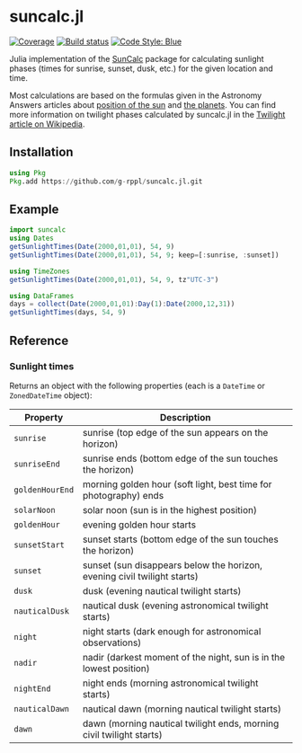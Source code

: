 # suncalc.jl

[![Coverage](https://codecov.io/gh/g-rppl/suncalc.jl/branch/master/graph/badge.svg)](https://codecov.io/gh/g-rppl/suncalc.jl)
[![Build status](https://github.com/g-rppl/suncalc.jl/workflows/CI/badge.svg)](https://github.com/g-rppl/suncalc.jl/actions)
[![Code Style: Blue](https://img.shields.io/badge/code%20style-blue-4495d1.svg)](https://github.com/invenia/BlueStyle)

Julia implementation of the [SunCalc](https://github.com/mourner/suncalc/) package for calculating sunlight phases (times for sunrise, sunset, dusk, etc.) for the given location and time.

Most calculations are based on the formulas given in the Astronomy Answers articles
about [position of the sun](https://www.aa.quae.nl/en/reken/zonpositie.html)
and [the planets](https://www.aa.quae.nl/en/reken/hemelpositie.html).
You can find more information on twilight phases calculated by suncalc.jl
in the [Twilight article on Wikipedia](https://en.wikipedia.org/wiki/Twilight).

## Installation

```julia
using Pkg
Pkg.add https://github.com/g-rppl/suncalc.jl.git
```

## Example

```julia
import suncalc
using Dates
getSunlightTimes(Date(2000,01,01), 54, 9)
getSunlightTimes(Date(2000,01,01), 54, 9; keep=[:sunrise, :sunset])

using TimeZones
getSunlightTimes(Date(2000,01,01), 54, 9, tz"UTC-3")

using DataFrames
days = collect(Date(2000,01,01):Day(1):Date(2000,12,31))
getSunlightTimes(days, 54, 9)
```

## Reference

### Sunlight times

Returns an object with the following properties (each is a `DateTime` or `ZonedDateTime` object):

| Property        | Description                                                              |
| --------------- | ------------------------------------------------------------------------ |
| `sunrise`       | sunrise (top edge of the sun appears on the horizon)                     |
| `sunriseEnd`    | sunrise ends (bottom edge of the sun touches the horizon)                |
| `goldenHourEnd` | morning golden hour (soft light, best time for photography) ends         |
| `solarNoon`     | solar noon (sun is in the highest position)                              |
| `goldenHour`    | evening golden hour starts                                               |
| `sunsetStart`   | sunset starts (bottom edge of the sun touches the horizon)               |
| `sunset`        | sunset (sun disappears below the horizon, evening civil twilight starts) |
| `dusk`          | dusk (evening nautical twilight starts)                                  |
| `nauticalDusk`  | nautical dusk (evening astronomical twilight starts)                     |
| `night`         | night starts (dark enough for astronomical observations)                 |
| `nadir`         | nadir (darkest moment of the night, sun is in the lowest position)       |
| `nightEnd`      | night ends (morning astronomical twilight starts)                        |
| `nauticalDawn`  | nautical dawn (morning nautical twilight starts)                         |
| `dawn`          | dawn (morning nautical twilight ends, morning civil twilight starts)     |

